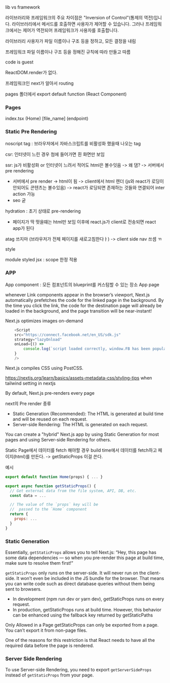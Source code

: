 ###

lib vs framework

라이브러리와 프레임워크의 주요 차이점은 "Inversion of Control"(통제의 역전)입니다.
라이브러리에서 메서드를 호출하면 사용자가 제어할 수 있습니다.
그러나 프레임워크에서는 제어가 역전되어 프레임워크가 사용자를 호출합니다.

라이브러리
사용자가 파일 이름이나 구조 등을 정하고, 모든 결정을 내림

프레임워크
파일 이름이나 구조 등을 정해진 규칙에 따라 만들고 따름

code is guest

ReactDOM.render가 없다.

프레임워크인 next가 알아서 routing

pages 폴더에서 export default function (React Component)

### Pages

index.tsx (Home)
[file_name] (endpoint)

### Static Pre Rendering

noscript tag : 브라우저에서 자바스크립트를 비활성화 했을때 나오는 tag

csr: 인터넷이 느린 경우 첨에 들어가면 흰 화면만 보임

ssr: js가 비활성화 or 인터넷이 느려서 적어도 html은 볼수잇음 -> 왜 댐? -> 서버에서 pre rendering
- 서버에서 pre render -> html이 됨 -> client에서 html 렌더 (js와 react가 로딩이 안되어도 콘텐츠는 볼수있음) -> react가 로딩되면 존재하는 것들와 연결되어 inter action 가능
- seo 굳


hydration : 초기 상태로 pre-rendering
-  페이지가 딱 떳을떄는 html만 보임 이후에 react.js가 client로 전송되면 react app가 된다

atag 쓰지마 (브라우저가 전체 페이지를 새로고침한다ㅏ) -> client side nav 쓰셈 ㄲ


style

module
styled jsx : scope 한정 적용

### APP


App component : 모든 컴포넌트의 blueprint를 커스텀할 수 있는 장소
App page


whenever Link components appear in the browser’s viewport, Next.js automatically prefetches the code for the linked page in the background. By the time you click the link, the code for the destination page will already be loaded in the background, and the page transition will be near-instant!

<Imgae />

Next.js optimizes images on-demand


```javascript
    <Script
    src="https://connect.facebook.net/en_US/sdk.js"
    strategy="lazyOnload"
    onLoad={() =>
        console.log(`script loaded correctly, window.FB has been populated`)
    }
    />
```

Next.js compiles CSS using PostCSS.

https://nextjs.org/learn/basics/assets-metadata-css/styling-tips 
when tailwind setting in nextjs

By default, Next.js pre-renders every page

next의 Pre render 종류

- Static Generation (Recommended): The HTML is generated at build time and will be reused on each request.
- Server-side Rendering: The HTML is generated on each request.


You can create a "hybrid" Next.js app by using Static Generation for most pages and using Server-side Rendering for others.

Static Page에서 데이터를 fetch 해야할 경우 build time에서 데이터를 fetch하고 페이지(html)를 만든다.
-> getStaticProps 이걸 쓴다.

예시

```javascript
export default function Home(props) { ... }

export async function getStaticProps() {
  // Get external data from the file system, API, DB, etc.
  const data = ...

  // The value of the `props` key will be
  //  passed to the `Home` component
  return {
    props: ...
  }
}
```

### Static Generation 

Essentially, `getStaticProps` allows you to tell Next.js: “Hey, this page has some data dependencies — so when you pre-render this page at build time, make sure to resolve them first!”


 `getStaticProps` only runs on the server-side.  It will never run on the client-side. It won’t even be included in the JS bundle for the browser. That means you can write code such as direct database queries without them being sent to browsers.

- In development (npm run dev or yarn dev), getStaticProps runs on every request.
- In production, getStaticProps runs at build time. However, this behavior can be enhanced using the fallback key returned by getStaticPaths

Only Allowed in a Page
getStaticProps can only be exported from a page. You can’t export it from non-page files.

One of the reasons for this restriction is that React needs to have all the required data before the page is rendered.

### Server Side Rendering

To use Server-side Rendering, you need to export `getServerSideProps` instead of `getStaticProps` from your page.